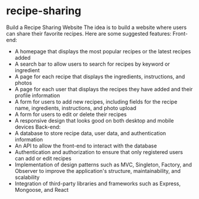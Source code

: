 # recipe-sharing

Build a Recipe Sharing Website
The idea is to build a website where users can share their favorite recipes. Here are some suggested features:
Front-end:
* A homepage that displays the most popular recipes or the latest recipes added
* A search bar to allow users to search for recipes by keyword or ingredient
* A page for each recipe that displays the ingredients, instructions, and photos
* A page for each user that displays the recipes they have added and their profile information
* A form for users to add new recipes, including fields for the recipe name, ingredients, instructions, and photo upload
* A form for users to edit or delete their recipes
* A responsive design that looks good on both desktop and mobile devices
Back-end:
* A database to store recipe data, user data, and authentication information
* An API to allow the front-end to interact with the database
* Authentication and authorization to ensure that only registered users can add or edit recipes
* Implementation of design patterns such as MVC, Singleton, Factory, and Observer to improve the application's structure, maintainability, and scalability
* Integration of third-party libraries and frameworks such as Express, Mongoose, and React

